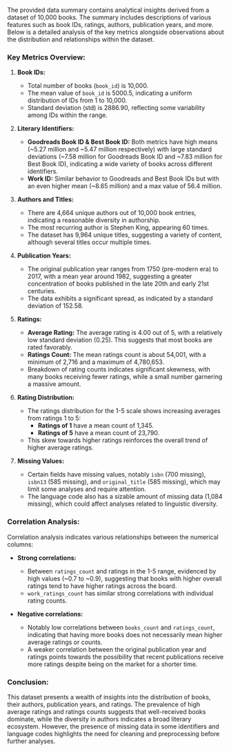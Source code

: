 The provided data summary contains analytical insights derived from a dataset of 10,000 books. The summary includes descriptions of various features such as book IDs, ratings, authors, publication years, and more. Below is a detailed analysis of the key metrics alongside observations about the distribution and relationships within the dataset.

### Key Metrics Overview:

1. **Book IDs:**
   - Total number of books (`book_id`) is 10,000.
   - The mean value of `book_id` is 5000.5, indicating a uniform distribution of IDs from 1 to 10,000.
   - Standard deviation (std) is 2886.90, reflecting some variability among IDs within the range.

2. **Literary Identifiers:**
   - **Goodreads Book ID & Best Book ID:** Both metrics have high means (~5.27 million and ~5.47 million respectively) with large standard deviations (~7.58 million for Goodreads Book ID and ~7.83 million for Best Book ID), indicating a wide variety of books across different identifiers.
   - **Work ID:** Similar behavior to Goodreads and Best Book IDs but with an even higher mean (~8.65 million) and a max value of 56.4 million.

3. **Authors and Titles:**
   - There are 4,664 unique authors out of 10,000 book entries, indicating a reasonable diversity in authorship.
   - The most recurring author is Stephen King, appearing 60 times. 
   - The dataset has 9,964 unique titles, suggesting a variety of content, although several titles occur multiple times.

4. **Publication Years:**
   - The original publication year ranges from 1750 (pre-modern era) to 2017, with a mean year around 1982, suggesting a greater concentration of books published in the late 20th and early 21st centuries.
   - The data exhibits a significant spread, as indicated by a standard deviation of 152.58.

5. **Ratings:**
   - **Average Rating:** The average rating is 4.00 out of 5, with a relatively low standard deviation (0.25). This suggests that most books are rated favorably.
   - **Ratings Count:** The mean ratings count is about 54,001, with a minimum of 2,716 and a maximum of 4,780,653.
   - Breakdown of rating counts indicates significant skewness, with many books receiving fewer ratings, while a small number garnering a massive amount.

6. **Rating Distribution:**
   - The ratings distribution for the 1-5 scale shows increasing averages from ratings 1 to 5:
     - **Ratings of 1** have a mean count of 1,345.
     - **Ratings of 5** have a mean count of 23,790.
   - This skew towards higher ratings reinforces the overall trend of higher average ratings.

7. **Missing Values:**
   - Certain fields have missing values, notably `isbn` (700 missing), `isbn13` (585 missing), and `original_title` (585 missing), which may limit some analyses and require attention.
   - The language code also has a sizable amount of missing data (1,084 missing), which could affect analyses related to linguistic diversity.

### Correlation Analysis:

Correlation analysis indicates various relationships between the numerical columns:

- **Strong correlations:**
  - Between `ratings_count` and ratings in the 1-5 range, evidenced by high values (~0.7 to ~0.9), suggesting that books with higher overall ratings tend to have higher ratings across the board.
  - `work_ratings_count` has similar strong correlations with individual rating counts.
  
- **Negative correlations:**
  - Notably low correlations between `books_count` and `ratings_count`, indicating that having more books does not necessarily mean higher average ratings or counts.
  - A weaker correlation between the original publication year and ratings points towards the possibility that recent publications receive more ratings despite being on the market for a shorter time.

### Conclusion:

This dataset presents a wealth of insights into the distribution of books, their authors, publication years, and ratings. The prevalence of high average ratings and ratings counts suggests that well-received books dominate, while the diversity in authors indicates a broad literary ecosystem. However, the presence of missing data in some identifiers and language codes highlights the need for cleaning and preprocessing before further analyses.